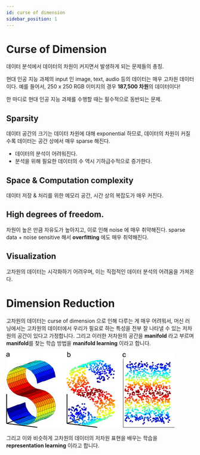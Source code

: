 ```yaml
---
id: curse of dimension
sidebar_position: 1
---
```


# Curse of Dimension

 데이터 분석에서 데이터의 차원이 커지면서 발생하게 되는 문제들의 총칭.

 현대 인공 지능 과제의 input 인 image, text, audio 등의 데이터는 매우 고차원 데이터이다. 예를 들어서, 250 x 250 RGB 이미지의 경우 **187,500 차원**의 데이터이다!

 한 마디로 현대 인공 지능 과제를 수행할 때는 필수적으로 동반되는 문제.

## Sparsity

 데이터 공간의 크기는 데이터 차원에 대해 exponential 하므로, 데이터의 차원이 커질수록 데이터는 공간 상에서 매우 sparse 해진다.

 - 데이터의 분석이 어려워진다.
 - 분석을 위해 필요한 데이터의 수 역시 기하급수적으로 증가한다.

## Space & Computation complexity

데이터 저장 & 처리를 위한 메모리 공간, 시간 상의 복잡도가 매우 커진다.

## High degrees of freedom.

 차원이 높은 만큼 자유도가 높아지고, 이로 인해 noise 에 매우 취약해진다. sparse data + noise sensitive 해서 **overfitting** 에도 매우 취약해진다.

## Visualization

 고차원의 데이터는 시각화하기 어려우며, 이는 직접적인 데이터 분석의 어려움을 가져온다.

# Dimension Reduction

고차원의 데이터는 curse of dimension 으로 인해 다루는 게 매우 어려워서, 머신 러닝에서는 고차원의 데이터에서 우리가 필요로 하는 특성을 전부 잘 나타낼 수 있는 저차원의 공간이 있다고 가정합니다. 그리고 이러한 저차원의 공간을 **manifold** 라고 부르며 **manifold**를 찾는 학습 방법을 **manifold learning** 이라고 합니다.

 ![Alt text](asset/image.png)

그리고 이와 비슷하게 고차원의 데이터의 저차원 표현을 배우는 학습을 **representation learning** 이라고 합니다.
 